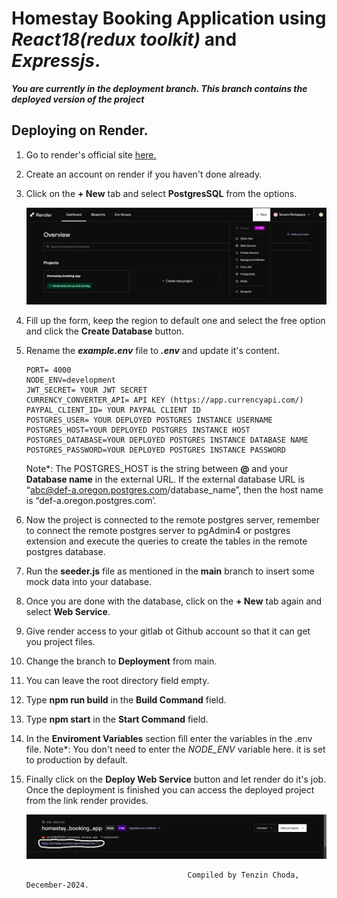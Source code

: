 # Homestay Booking Application using *React18(redux toolkit)* and *Expressjs*.

***You are currently in the deployment branch. This branch contains the deployed version of the project***

## Deploying on Render.
1. Go to render's official site [here.](https://render.com/)
2. Create an account on render if you haven't done already.
3. Click on the **+ New** tab and select **PostgresSQL** from the options.

   ![](/documentation-assets/Screenshot%202024-12-07%20214917.png)
4. Fill up the form, keep the region to default one and select the free option and click the **Create Database** button.
5. Rename the ***example.env*** file to ***.env*** and update it's content.

    ```
    PORT= 4000
    NODE_ENV=development
    JWT_SECRET= YOUR JWT SECRET
    CURRENCY_CONVERTER_API= API KEY (https://app.currencyapi.com/)
    PAYPAL_CLIENT_ID= YOUR PAYPAL CLIENT ID
    POSTGRES_USER= YOUR DEPLOYED POSTGRES INSTANCE USERNAME
    POSTGRES_HOST=YOUR DEPLOYED POSTGRES INSTANCE HOST
    POSTGRES_DATABASE=YOUR DEPLOYED POSTGRES INSTANCE DATABASE NAME
    POSTGRES_PASSWORD=YOUR DEPLOYED POSTGRES INSTANCE PASSWORD
    ```
    Note*: The POSTGRES_HOST is the string between **@** and your **Database name** in the external URL. If the external database URL is “abc@def-a.oregon.postgres.com/database_name”, then the host name is “def-a.oregon.postgres.com’.

6. Now the project is connected to the remote postgres server, remember to connect the remote postgres server to pgAdmin4 or postgres extension and execute the queries to create the tables in the remote postgres database.

7. Run the **seeder.js** file as mentioned in the **main** branch to insert some mock data into your database.

8. Once you are done with the database, click on the **+ New** tab again and select **Web Service**.

9. Give render access to your gitlab ot Github account so that it can get you project files.

10. Change the branch to **Deployment** from main.

11. You can leave the root directory field empty.

12. Type **npm run build** in the **Build Command** field.

13. Type **npm start** in the **Start Command** field.

14. In the **Enviroment Variables** section fill enter the variables in the .env file.
    Note*: You don't need to enter the *NODE_ENV* variable here. it is set to production by default.

15. Finally click on the **Deploy Web Service** button and let render do it's job. Once the deployment is finished you can access the deployed project from the link render provides.

    ![](/documentation-assets/Screenshot%202024-12-07%20222605.png)

                                            Compiled by Tenzin Choda, December-2024.